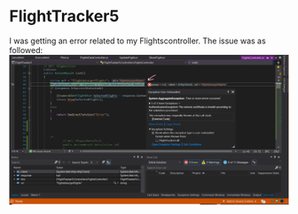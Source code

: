 # FlightTracker5
I was getting an error related to my Flightscontroller. The issue was as followed:
![NewError](Newerror.png)
